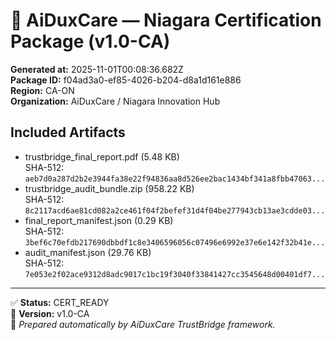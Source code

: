 # 🍁 AiDuxCare — Niagara Certification Package (v1.0-CA)

**Generated at:** 2025-11-01T00:08:36.682Z  
**Package ID:** f04ad3a0-ef85-4026-b204-d8a1d161e886  
**Region:** CA-ON  
**Organization:** AiDuxCare / Niagara Innovation Hub  

## Included Artifacts
- trustbridge_final_report.pdf (5.48 KB)  
  SHA-512: `aeb7d0a287d2b2e3944fa38e22f94836aa8d526ee2bac1434bf341a8fbb47063... `
- trustbridge_audit_bundle.zip (958.22 KB)  
  SHA-512: `8c2117acd6ae81cd082a2ce461f04f2befef31d4f04be277943cb13ae3cdde03... `
- final_report_manifest.json (0.29 KB)  
  SHA-512: `3bef6c70efdb217690dbbdf1c8e3406596056c07496e6992e37e6e142f32b41e... `
- audit_manifest.json (29.76 KB)  
  SHA-512: `7e053e2f02ace9312d8adc9017c1bc19f3040f33841427cc3545648d00401df7... `

---

✅ **Status:** CERT_READY  
🔏 **Version:** v1.0-CA  
📜 *Prepared automatically by AiDuxCare TrustBridge framework.*
